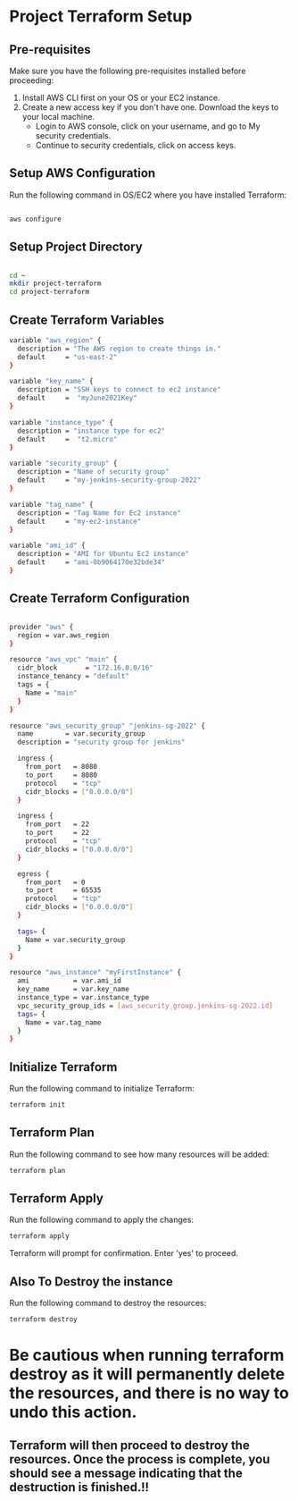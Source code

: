 # Project Terraform Setup

## Pre-requisites
Make sure you have the following pre-requisites installed before proceeding:

1. Install AWS CLI first on your OS or your EC2 instance.
2. Create a new access key if you don't have one. Download the keys to your local machine. 
   - Login to AWS console, click on your username, and go to My security credentials.
   - Continue to security credentials, click on access keys.

## Setup AWS Configuration

Run the following command in OS/EC2 where you have installed Terraform:

```bash

aws configure
```
## Setup Project Directory
```bash

cd ~
mkdir project-terraform
cd project-terraform
```
## Create Terraform Variables

```bash
variable "aws_region" {
  description = "The AWS region to create things in." 
  default     = "us-east-2" 
}

variable "key_name" { 
  description = "SSH keys to connect to ec2 instance" 
  default     =  "myJune2021Key" 
}

variable "instance_type" { 
  description = "instance type for ec2" 
  default     =  "t2.micro" 
}

variable "security_group" { 
  description = "Name of security group" 
  default     = "my-jenkins-security-group-2022" 
}

variable "tag_name" { 
  description = "Tag Name for Ec2 instance" 
  default     = "my-ec2-instance" 
} 

variable "ami_id" { 
  description = "AMI for Ubuntu Ec2 instance" 
  default     = "ami-0b9064170e32bde34" 
}
```


## Create Terraform Configuration
```bash

provider "aws" {
  region = var.aws_region
}

resource "aws_vpc" "main" {
  cidr_block       = "172.16.0.0/16"
  instance_tenancy = "default"
  tags = {
    Name = "main"
  }
}

resource "aws_security_group" "jenkins-sg-2022" {
  name        = var.security_group
  description = "security group for jenkins"

  ingress {
    from_port   = 8080
    to_port     = 8080
    protocol    = "tcp"
    cidr_blocks = ["0.0.0.0/0"]
  }

  ingress {
    from_port   = 22
    to_port     = 22
    protocol    = "tcp"
    cidr_blocks = ["0.0.0.0/0"]
  }

  egress {
    from_port   = 0
    to_port     = 65535
    protocol    = "tcp"
    cidr_blocks = ["0.0.0.0/0"]
  }

  tags= {
    Name = var.security_group
  }
}

resource "aws_instance" "myFirstInstance" {
  ami           = var.ami_id
  key_name      = var.key_name
  instance_type = var.instance_type
  vpc_security_group_ids = [aws_security_group.jenkins-sg-2022.id]
  tags= {
    Name = var.tag_name
  }
}
```

## Initialize Terraform
Run the following command to initialize Terraform:
```bash
terraform init
```

## Terraform Plan
Run the following command to see how many resources will be added:

```bash
terraform plan
```

## Terraform Apply
Run the following command to apply the changes:

```bash
terraform apply
```

Terraform will prompt for confirmation. Enter 'yes' to proceed.



## Also To Destroy the instance 
Run the following command to destroy the resources:


```bash
terraform destroy
```

# Be cautious when running terraform destroy as it will permanently delete the resources, and there is no way to undo this action.

## Terraform will then proceed to destroy the resources. Once the process is complete, you should see a message indicating that the destruction is finished.!!







